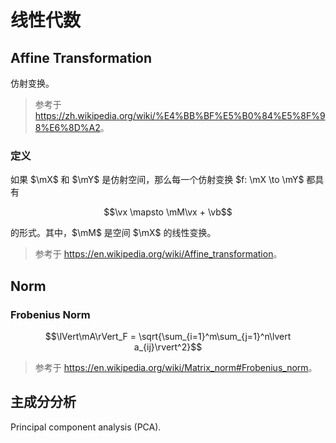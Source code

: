 # 线性代数

## Affine Transformation

仿射变换。

> 参考于 <https://zh.wikipedia.org/wiki/%E4%BB%BF%E5%B0%84%E5%8F%98%E6%8D%A2>。

### 定义

如果 $\mX$ 和 $\mY$ 是仿射空间，那么每一个仿射变换 $f: \mX \to \mY$ 都具有

$$\vx \mapsto \mM\vx + \vb$$

的形式。其中，$\mM$ 是空间 $\mX$ 的线性变换。

> 参考于 <https://en.wikipedia.org/wiki/Affine_transformation>。

## Norm

### Frobenius Norm

$$\lVert\mA\rVert_F = \sqrt{\sum_{i=1}^m\sum_{j=1}^n\lvert a_{ij}\rvert^2}$$

> 参考于 <https://en.wikipedia.org/wiki/Matrix_norm#Frobenius_norm>。

## 主成分分析

Principal component analysis (PCA).
